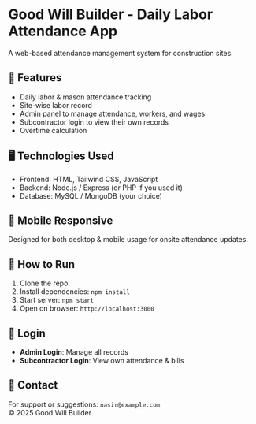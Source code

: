 # Good Will Builder - Daily Labor Attendance App

A web-based attendance management system for construction sites.

## 👷 Features
- Daily labor & mason attendance tracking
- Site-wise labor record
- Admin panel to manage attendance, workers, and wages
- Subcontractor login to view their own records
- Overtime calculation

## 🖥️ Technologies Used
- Frontend: HTML, Tailwind CSS, JavaScript
- Backend: Node.js / Express (or PHP if you used it)
- Database: MySQL / MongoDB (your choice)

## 📲 Mobile Responsive
Designed for both desktop & mobile usage for onsite attendance updates.

## 🚀 How to Run
1. Clone the repo
2. Install dependencies: `npm install`
3. Start server: `npm start`
4. Open on browser: `http://localhost:3000`

## 🔐 Login
- **Admin Login**: Manage all records
- **Subcontractor Login**: View own attendance & bills

## 📩 Contact
For support or suggestions: `nasir@example.com`  
© 2025 Good Will Builder
